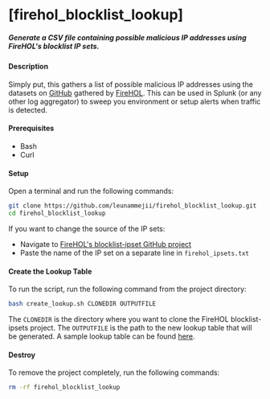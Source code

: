 # [firehol_blocklist_lookup]  
##### Generate a CSV file containing possible malicious IP addresses using FireHOL's blocklist IP sets.  

#### Description  
Simply put, this gathers a list of possible malicious IP addresses using the datasets on [GitHub](https://github.com/firehol/blocklist-ipsets) gathered by [FireHOL](https://iplists.firehol.org/). This can be used in Splunk (or any other log aggregator) to sweep you environment or setup alerts when traffic is detected.  


#### Prerequisites  
- Bash  
- Curl  

#### Setup  
Open a terminal and run the following commands:  
```bash
git clone https://github.com/leunammejii/firehol_blocklist_lookup.git
cd firehol_blocklist_lookup
```

If you want to change the source of the IP sets:  
- Navigate to [FireHOL's blocklist-ipset GitHub project](https://github.com/firehol/blocklist-ipsets)  
- Paste the name of the IP set on a separate line in `firehol_ipsets.txt`  

#### Create the Lookup Table  
To run the script, run the following command from the project directory:  
```bash
bash create_lookup.sh CLONEDIR OUTPUTFILE
```

The `CLONEDIR` is the directory where you want to clone the FireHOL blocklist-ipsets project. The `OUTPUTFILE` is the path to the new lookup table that will be generated. A sample lookup table can be found [here](https://raw.githubusercontent.com/leunammejii/firehol_blocklist_lookup/master/sample_lookup_table.csv).  

#### Destroy  
To remove the project completely,  run the following commands:  
```bash
rm -rf firehol_blocklist_lookup
```
